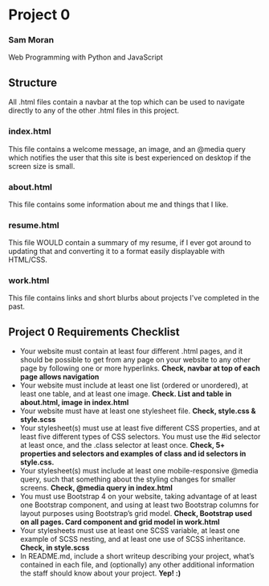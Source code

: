 # Project 0
### Sam Moran
Web Programming with Python and JavaScript

## Structure
All .html files contain a navbar at the top which can be used to navigate directly to any of the other .html files in this project.

### index.html
This file contains a welcome message, an image, and an @media query which notifies the user that this site is best experienced on desktop if the screen size is small.

### about.html
This file contains some information about me and things that I like.

### resume.html
This file WOULD contain a summary of my resume, if I ever got around to updating that and converting it to a format easily displayable with HTML/CSS.

### work.html
This file contains links and short blurbs about projects I've completed in the past.

## Project 0 Requirements Checklist
* Your website must contain at least four different .html pages, and it should be possible to get from any page on your website to any other page by following one or more hyperlinks. **Check, navbar at top of each page allows navigation**
* Your website must include at least one list (ordered or unordered), at least one table, and at least one image. **Check. List and table in about.html, image in index.html**
* Your website must have at least one stylesheet file. **Check, style.css & style.scss**
* Your stylesheet(s) must use at least five different CSS properties, and at least five different types of CSS selectors. You must use the #id selector at least once, and the .class selector at least once. **Check, 5+ properties and selectors and examples of class and id selectors in style.css.**
* Your stylesheet(s) must include at least one mobile-responsive @media query, such that something about the styling changes for smaller screens. **Check, @media query in index.html**
* You must use Bootstrap 4 on your website, taking advantage of at least one Bootstrap component, and using at least two Bootstrap columns for layout purposes using Bootstrap’s grid model. **Check, Bootstrap used on all pages. Card component and grid model in work.html**
* Your stylesheets must use at least one SCSS variable, at least one example of SCSS nesting, and at least one use of SCSS inheritance. **Check, in style.scss**
* In README.md, include a short writeup describing your project, what’s contained in each file, and (optionally) any other additional information the staff should know about your project. **Yep! :)**